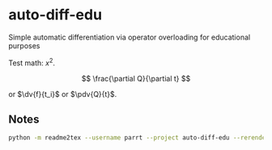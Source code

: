 # auto-diff-edu
Simple automatic differentiation via operator overloading for educational purposes

Test math: $x^2$.

$$
\frac{\partial Q}{\partial t}
$$

or $\dv{f}{t_i}$ or $\pdv{Q}{t}$.

## Notes

```bash
python -m readme2tex --username parrt --project auto-diff-edu --rerender --svgdir images --usepackage physics --output README.md README.tex.md
```